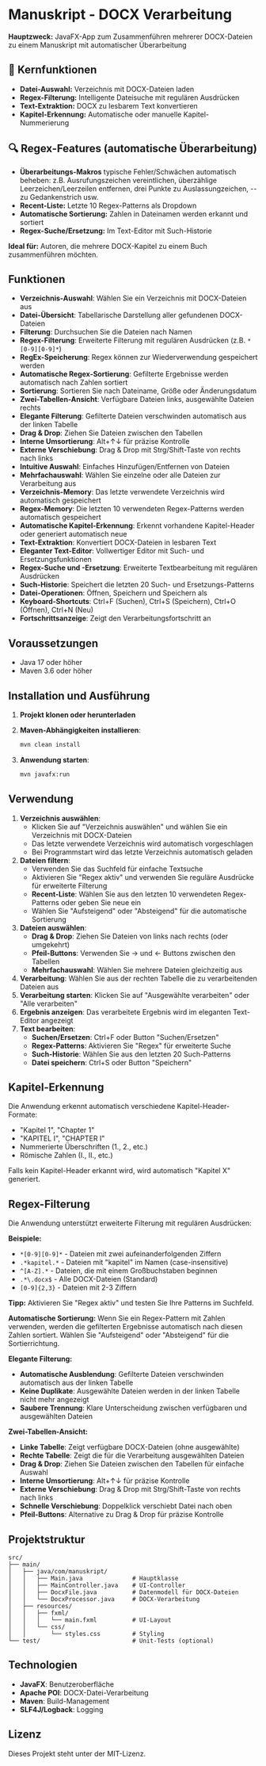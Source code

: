 # Manuskript - DOCX Verarbeitung

**Hauptzweck:** JavaFX-App zum Zusammenführen mehrerer DOCX-Dateien zu einem Manuskript mit automatischer Überarbeitung

## 🎯 Kernfunktionen
- **Datei-Auswahl:** Verzeichnis mit DOCX-Dateien laden
- **Regex-Filterung:** Intelligente Dateisuche mit regulären Ausdrücken
- **Text-Extraktion:** DOCX zu lesbarem Text konvertieren
- **Kapitel-Erkennung:** Automatische oder manuelle Kapitel-Nummerierung
## 🔍 Regex-Features (automatische Überarbeitung)
- **Überarbeitungs-Makros**  typische Fehler/Schwächen automatisch beheben: z.B. Ausrufungszeichen vereintlichen, überzählige Leerzeichen/Leerzeilen entfernen, drei Punkte zu Auslassungzeichen, -- zu Gedankenstrich usw.
- **Recent-Liste:** Letzte 10 Regex-Patterns als Dropdown
- **Automatische Sortierung:** Zahlen in Dateinamen werden erkannt und sortiert
- **Regex-Suche/Ersetzung:** Im Text-Editor mit Such-Historie

**Ideal für:** Autoren, die mehrere DOCX-Kapitel zu einem Buch zusammenführen möchten.

## Funktionen

- **Verzeichnis-Auswahl**: Wählen Sie ein Verzeichnis mit DOCX-Dateien aus
- **Datei-Übersicht**: Tabellarische Darstellung aller gefundenen DOCX-Dateien
- **Filterung**: Durchsuchen Sie die Dateien nach Namen
- **Regex-Filterung**: Erweiterte Filterung mit regulären Ausdrücken (z.B. `*[0-9][0-9]*`)
- **RegEx-Speicherung**: Regex können zur Wiederverwendung gespeichert werden
- **Automatische Regex-Sortierung**: Gefilterte Ergebnisse werden automatisch nach Zahlen sortiert
- **Sortierung**: Sortieren Sie nach Dateiname, Größe oder Änderungsdatum
- **Zwei-Tabellen-Ansicht**: Verfügbare Dateien links, ausgewählte Dateien rechts
- **Elegante Filterung**: Gefilterte Dateien verschwinden automatisch aus der linken Tabelle
- **Drag & Drop**: Ziehen Sie Dateien zwischen den Tabellen
- **Interne Umsortierung**: Alt+↑↓ für präzise Kontrolle
- **Externe Verschiebung**: Drag & Drop mit Strg/Shift-Taste von rechts nach links
- **Intuitive Auswahl**: Einfaches Hinzufügen/Entfernen von Dateien
- **Mehrfachauswahl**: Wählen Sie einzelne oder alle Dateien zur Verarbeitung aus
- **Verzeichnis-Memory**: Das letzte verwendete Verzeichnis wird automatisch gespeichert
- **Regex-Memory**: Die letzten 10 verwendeten Regex-Patterns werden automatisch gespeichert
- **Automatische Kapitel-Erkennung**: Erkennt vorhandene Kapitel-Header oder generiert automatisch neue
- **Text-Extraktion**: Konvertiert DOCX-Dateien in lesbaren Text
- **Eleganter Text-Editor**: Vollwertiger Editor mit Such- und Ersetzungsfunktionen
- **Regex-Suche und -Ersetzung**: Erweiterte Textbearbeitung mit regulären Ausdrücken
- **Such-Historie**: Speichert die letzten 20 Such- und Ersetzungs-Patterns
- **Datei-Operationen**: Öffnen, Speichern und Speichern als
- **Keyboard-Shortcuts**: Ctrl+F (Suchen), Ctrl+S (Speichern), Ctrl+O (Öffnen), Ctrl+N (Neu)
- **Fortschrittsanzeige**: Zeigt den Verarbeitungsfortschritt an

## Voraussetzungen

- Java 17 oder höher
- Maven 3.6 oder höher

## Installation und Ausführung

1. **Projekt klonen oder herunterladen**

2. **Maven-Abhängigkeiten installieren**:
   ```bash
   mvn clean install
   ```

3. **Anwendung starten**:
   ```bash
   mvn javafx:run
   ```

## Verwendung

1. **Verzeichnis auswählen**: 
   - Klicken Sie auf "Verzeichnis auswählen" und wählen Sie ein Verzeichnis mit DOCX-Dateien
   - Das letzte verwendete Verzeichnis wird automatisch vorgeschlagen
   - Bei Programmstart wird das letzte Verzeichnis automatisch geladen
2. **Dateien filtern**: 
   - Verwenden Sie das Suchfeld für einfache Textsuche
   - Aktivieren Sie "Regex aktiv" und verwenden Sie reguläre Ausdrücke für erweiterte Filterung
   - **Recent-Liste**: Wählen Sie aus den letzten 10 verwendeten Regex-Patterns oder geben Sie neue ein
   - Wählen Sie "Aufsteigend" oder "Absteigend" für die automatische Sortierung
3. **Dateien auswählen**: 
   - **Drag & Drop**: Ziehen Sie Dateien von links nach rechts (oder umgekehrt)
   - **Pfeil-Buttons**: Verwenden Sie → und ← Buttons zwischen den Tabellen
   - **Mehrfachauswahl**: Wählen Sie mehrere Dateien gleichzeitig aus
4. **Verarbeitung**: Wählen Sie aus der rechten Tabelle die zu verarbeitenden Dateien aus
5. **Verarbeitung starten**: Klicken Sie auf "Ausgewählte verarbeiten" oder "Alle verarbeiten"
6. **Ergebnis anzeigen**: Das verarbeitete Ergebnis wird im eleganten Text-Editor angezeigt
7. **Text bearbeiten**: 
   - **Suchen/Ersetzen**: Ctrl+F oder Button "Suchen/Ersetzen"
   - **Regex-Patterns**: Aktivieren Sie "Regex" für erweiterte Suche
   - **Such-Historie**: Wählen Sie aus den letzten 20 Such-Patterns
   - **Datei speichern**: Ctrl+S oder Button "Speichern"

## Kapitel-Erkennung

Die Anwendung erkennt automatisch verschiedene Kapitel-Header-Formate:
- "Kapitel 1", "Chapter 1"
- "KAPITEL I", "CHAPTER I"
- Nummerierte Überschriften (1., 2., etc.)
- Römische Zahlen (I., II., etc.)

Falls kein Kapitel-Header erkannt wird, wird automatisch "Kapitel X" generiert.

## Regex-Filterung

Die Anwendung unterstützt erweiterte Filterung mit regulären Ausdrücken:

**Beispiele:**
- `*[0-9][0-9]*` - Dateien mit zwei aufeinanderfolgenden Ziffern
- `.*kapitel.*` - Dateien mit "kapitel" im Namen (case-insensitive)
- `^[A-Z].*` - Dateien, die mit einem Großbuchstaben beginnen
- `.*\.docx$` - Alle DOCX-Dateien (Standard)
- `[0-9]{2,3}` - Dateien mit 2-3 Ziffern

**Tipp:** Aktivieren Sie "Regex aktiv" und testen Sie Ihre Patterns im Suchfeld.

**Automatische Sortierung:** Wenn Sie ein Regex-Pattern mit Zahlen verwenden, werden die gefilterten Ergebnisse automatisch nach diesen Zahlen sortiert. Wählen Sie "Aufsteigend" oder "Absteigend" für die Sortierrichtung.

**Elegante Filterung:**
- **Automatische Ausblendung**: Gefilterte Dateien verschwinden automatisch aus der linken Tabelle
- **Keine Duplikate**: Ausgewählte Dateien werden in der linken Tabelle nicht mehr angezeigt
- **Saubere Trennung**: Klare Unterscheidung zwischen verfügbaren und ausgewählten Dateien

**Zwei-Tabellen-Ansicht:** 
- **Linke Tabelle**: Zeigt verfügbare DOCX-Dateien (ohne ausgewählte)
- **Rechte Tabelle**: Zeigt die für die Verarbeitung ausgewählten Dateien
- **Drag & Drop**: Ziehen Sie Dateien zwischen den Tabellen für einfache Auswahl
- **Interne Umsortierung**: Alt+↑↓ für präzise Kontrolle
- **Externe Verschiebung**: Drag & Drop mit Strg/Shift-Taste von rechts nach links
- **Schnelle Verschiebung**: Doppelklick verschiebt Datei nach oben
- **Pfeil-Buttons**: Alternative zu Drag & Drop für präzise Kontrolle

## Projektstruktur

```
src/
├── main/
│   ├── java/com/manuskript/
│   │   ├── Main.java              # Hauptklasse
│   │   ├── MainController.java    # UI-Controller
│   │   ├── DocxFile.java          # Datenmodell für DOCX-Dateien
│   │   └── DocxProcessor.java     # DOCX-Verarbeitung
│   ├── resources/
│   │   ├── fxml/
│   │   │   └── main.fxml          # UI-Layout
│   │   └── css/
│   │       └── styles.css         # Styling
└── test/                          # Unit-Tests (optional)
```

## Technologien

- **JavaFX**: Benutzeroberfläche
- **Apache POI**: DOCX-Datei-Verarbeitung
- **Maven**: Build-Management
- **SLF4J/Logback**: Logging

## Lizenz

Dieses Projekt steht unter der MIT-Lizenz.
